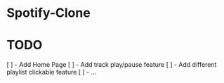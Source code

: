 # Spotify-Clone

# TODO
[ ] - Add Home Page
[ ] - Add track play/pause feature
[ ] - Add different playlist clickable feature
[ ] - ...
